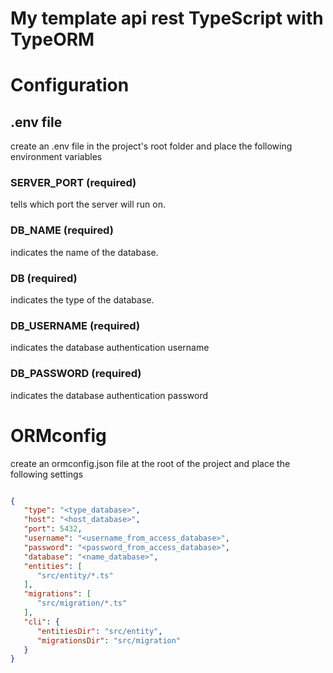 # My template api rest TypeScript with TypeORM

# Configuration

## .env file
create an .env file in the project's root folder and place the following environment variables

### SERVER_PORT (required)
tells which port the server will run on.

### DB_NAME (required)
indicates the name of the database.

### DB (required)
indicates the type of the database.

### DB_USERNAME (required)
indicates the database authentication username

### DB_PASSWORD (required)
indicates the database authentication password

# ORMconfig
create an ormconfig.json file at the root of the project and place the following settings

``` json

{
   "type": "<type_database>",
   "host": "<host_database>",
   "port": 5432,
   "username": "<username_from_access_database>",
   "password": "<password_from_access_database>",
   "database": "<name_database>",
   "entities": [
      "src/entity/*.ts"
   ],
   "migrations": [
      "src/migration/*.ts"
   ],
   "cli": {
      "entitiesDir": "src/entity",
      "migrationsDir": "src/migration"
   }
}

```
